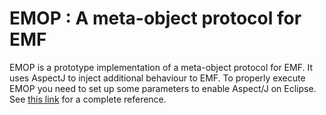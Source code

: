 # EMOP : A meta-object protocol for EMF

EMOP is a prototype implementation of a meta-object protocol for EMF.
It uses AspectJ to inject additional behaviour to EMF.
To properly execute EMOP you need to set up some parameters to 
enable Aspect/J on Eclipse. See [this link](http://www.eclipse.org/equinox/incubator/aspects/equinox-aspects-quick-start.php) for a complete reference.






